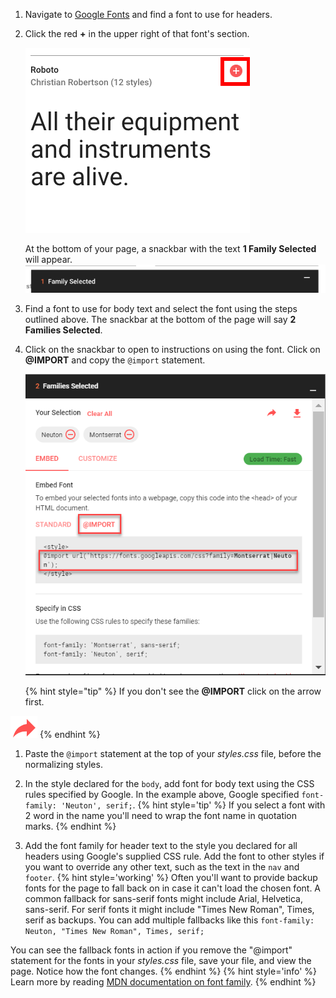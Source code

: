1. Navigate to [Google Fonts](https://fonts.google.com/) and find a font to use for headers.
    
1. Click the red **+** in the upper right of that font's section.

   ![](images/select-font.png)
    
   At the bottom of your page, a snackbar with the text **1 Family Selected** will appear.  
   ![](images/font-selected.png)

1. Find a font to use for body text and select the font using the steps outlined above. The snackbar at the bottom of the page will say **2 Families Selected**.
1. Click on the snackbar to open to instructions on using the font. Click on **@IMPORT** and copy the `@import` statement.

   ![](images/import-font.png)

    {% hint style="tip" %}
If you don't see the **@IMPORT** click on the arrow first.

![](images/google-font-arrow.png)
   {% endhint %}

1. Paste the `@import` statement at the top of your _styles.css_ file, before the normalizing styles.

1. In the style declared for the `body`, add font for body text using the CSS rules specified by Google. In the example above, Google specified `font-family: 'Neuton', serif;`.
    {% hint style='tip' %}
If you select a font with 2 word in the name you'll need to wrap the font name in quotation marks.
    {% endhint %}

1. Add the font family for header text to the style you declared for all headers using Google's supplied CSS rule. Add the font to other styles if you want to override any other text, such as the text in the `nav` and `footer`. 
    {% hint style='working' %}
Often you'll want to provide backup fonts for the page to fall back on in case it can't load the chosen font. A common fallback for sans-serif fonts might include Arial, Helvetica, sans-serif. For serif fonts it might include "Times New Roman", Times, serif as backups. You can add multiple fallbacks like this `font-family: Neuton, "Times New Roman", Times, serif;`

You can see the fallback fonts in action if you remove the "@import" statement for the fonts in your _styles.css_ file, save your file, and view the page. Notice how the font changes.
    {% endhint %}
    {% hint style='info' %}
Learn more by reading [MDN documentation on font family](https://developer.mozilla.org/en-US/docs/Web/CSS/font-family).
    {% endhint %}
